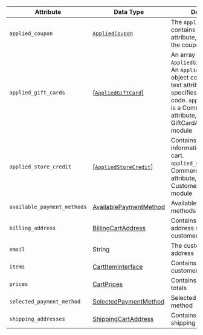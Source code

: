 Attribute |  Data Type | Description
--- | --- | ---
`applied_coupon` | [`AppliedCoupon`][AppliedCoupon] | The `AppliedCoupon` object contains the `code` text attribute, which specifies the coupon code
`applied_gift_cards` | [[`AppliedGiftCard`]][AppliedGiftCard] | An array of `AppliedGiftCard` objects. An `AppliedGiftCard` object contains the `code` text attribute, which specifies the gift card code. `applied_gift_cards` is a Commerce-only attribute, defined in the GiftCardAccountGraphQl module
`applied_store_credit` | [[`AppliedStoreCredit`]][AppliedStoreCredit] | Contains store credit information applied to the cart. `applied_store_credit` is a Commerce-only attribute, defined in the CustomerBalanceGraphQl module
`available_payment_methods` | [AvailablePaymentMethod][AvailablePaymentMethod] | Available payment methods
`billing_address` | [BillingCartAddress][BillingCartAddress] | Contains the billing address specified in the customer's cart
`email` | String | The customer's email address
`items` | [CartItemInterface][CartItemInterface] | Contains the items in the customer's cart
`prices` | [CartPrices][CartPrices] | Contains subtotals and totals
`selected_payment_method` | [SelectedPaymentMethod][SelectedPaymentMethod] | Selected payment method
`shipping_addresses` | [ShippingCartAddress][ShippingCartAddress] | Contains one or more shipping addresses

[AppliedCoupon]: {{page.baseurl}}/graphql/reference/quote.html#AppliedCoupon
[AppliedGiftCard]: {{page.baseurl}}/graphql/reference/quote.html#AppliedGiftCard
[AppliedStoreCredit]: {{page.baseurl}}/graphql/reference/quote.html#AppliedStoreCredit
[AvailablePaymentMethod]: {{page.baseurl}}/graphql/reference/quote.html#AvailablePaymentMethod
[BillingCartAddress]: {{page.baseurl}}/graphql/reference/quote.html#BillingCartAddress
[CartItemInterface]: {{page.baseurl}}/graphql/reference/quote.html#CartItemInterface
[CartPrices]: {{page.baseurl}}/graphql/reference/quote.html#CartPrices
[SelectedPaymentMethod]: {{page.baseurl}}/graphql/reference/quote.html#SelectedPaymentMethod
[ShippingCartAddress]: {{page.baseurl}}/graphql/reference/quote.html#ShippingCartAddress
